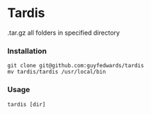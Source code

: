 # Tardis

.tar.gz all folders in specified directory

### Installation
```
git clone git@github.com:guyfedwards/tardis
mv tardis/tardis /usr/local/bin
```

### Usage
`tardis [dir]`
